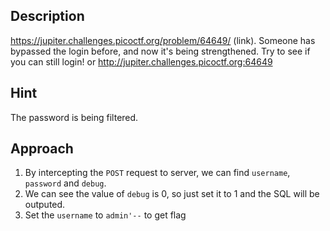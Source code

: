 ## Description
https://jupiter.challenges.picoctf.org/problem/64649/ (link). Someone has bypassed the login before, and now it's being strengthened. Try to see if you can still login! or http://jupiter.challenges.picoctf.org:64649
## Hint
The password is being filtered.
## Approach
1. By intercepting the `POST` request to server, we can find `username`, `password` and `debug`.
2. We can see the value of `debug` is 0, so just set it to 1 and the SQL will be outputed.
3. Set the `username` to `admin'--` to get flag
